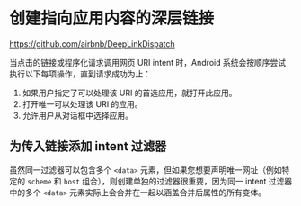 # 创建指向应用内容的深层链接

https://github.com/airbnb/DeepLinkDispatch

当点击的链接或程序化请求调用网页 URI intent 时，Android 系统会按顺序尝试执行以下每项操作，直到请求成功为止：

1. 如果用户指定了可以处理该 URI 的首选应用，就打开此应用。
2. 打开唯一可以处理该 URI 的应用。
3. 允许用户从对话框中选择应用。

## 为传入链接添加 intent 过滤器

虽然同一过滤器可以包含多个 `<data>` 元素，但如果您想要声明唯一网址（例如特定的 `scheme` 和 `host` 组合），则创建单独的过滤器很重要，因为同一 intent 过滤器中的多个 `<data>` 元素实际上会合并在一起以涵盖合并后属性的所有变体。
